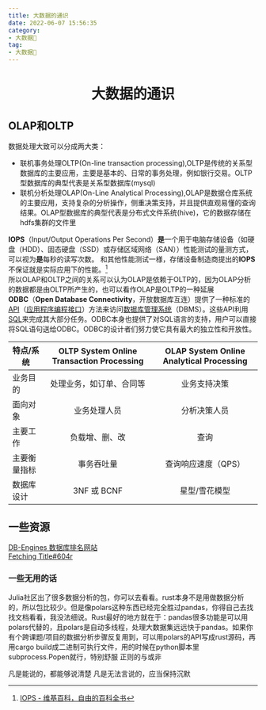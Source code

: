 ```yaml
---
title: 大数据的通识
date: 2022-06-07 15:56:35
category:
- 大数据🐘
tag:
- 大数据🐘
---
```


<!-- more -->
<div align="center"><h1><strong> 大数据的通识</strong></h1></div>

## OLAP和OLTP
数据处理大致可以分成两大类：  
- 联机事务处理OLTP(On-line transaction processing),OLTP是传统的关系型数据库的主要应用，主要是基本的、日常的事务处理，例如银行交易。OLTP型数据库的典型代表是关系型数据库(mysql)  
- 联机分析处理OLAP(On-Line Analytical Processing),OLAP是数据仓库系统的主要应用，支持复杂的分析操作，侧重决策支持，并且提供直观易懂的查询结果。OLAP型数据库的典型代表是分布式文件系统(hive)，它的数据存储在hdfs集群的文件里  

**IOPS**（Input/Output Operations Per Second）**是**一个用于电脑存储设备（如硬盘（HDD）、固态硬盘（SSD）或存储区域网络（SAN））性能测试的量测方式，可以视为**是**每秒的读写次数。 和其他性能测试一様，存储设备制造商提出的**IOPS**不保证就是实际应用下的性能。[^1]  
所以OLAP和OLTP之间的关系可以认为OLAP是依赖于OLTP的，因为OLAP分析的数据都是由OLTP所产生的，也可以看作OLAP是OLTP的一种延展  
**ODBC**（**Open Database Connectivity**，开放数据库互连）提供了一种标准的[API](https://zh.m.wikipedia.org/wiki/%E5%BA%94%E7%94%A8%E7%A8%8B%E5%BA%8F%E6%8E%A5%E5%8F%A3 "应用程序接口")（[应用程序编程接口](https://zh.m.wikipedia.org/wiki/%E5%BA%94%E7%94%A8%E7%A8%8B%E5%BA%8F%E7%BC%96%E7%A8%8B%E6%8E%A5%E5%8F%A3 "应用程序编程接口")）方法来访问[数据库管理系统](https://zh.m.wikipedia.org/wiki/%E6%95%B0%E6%8D%AE%E5%BA%93%E7%AE%A1%E7%90%86%E7%B3%BB%E7%BB%9F "数据库管理系统")（DBMS）。这些API利用[SQL](https://zh.m.wikipedia.org/wiki/SQL "SQL")来完成其大部分任务。ODBC本身也提供了对SQL语言的支持，用户可以直接将SQL语句送给ODBC。ODBC的设计者们努力使它具有最大的独立性和开放性。  

|      特点/系统        | OLTP System  Online Transaction Processing | OLAP System Online Analytical Processing |
| ------------ | :------------------------------------------: | :----------------------------------------: |
| 业务目的     | 处理业务，如订单、合同等                   | 业务支持决策                             |
| 面向对象     | 业务处理人员                   |              分析决策人员                            |
| 主要工作     | 负载增、删、改                             | 查询                                     |
| 主要衡量指标 | 事务吞吐量              |                                    查询响应速度（QPS）      |
| 数据库设计   | 3NF 或 BCNF                                | 星型/雪花模型                            |



## 一些资源
[DB-Engines 数据库排名网站](https://db-engines.com/en/)<br/>
[Fetching Title#604r](https://www.51cto.com/article/649855.html)


### 一些无用的话
Julia社区出了很多数据分析的包，你可以去看看。rust本身不是用做数据分析的，所以包比较少。但是像polars这种东西已经完全胜过pandas，你得自己去找找文档看看，我没法细说。Rust最好的地方就在于：pandas很多功能是可以用polars代替的，且polars是自动多线程，处理大数据集远远快于pandas。如果你有个跨课题/项目的数据分析步骤反复用到，可以用polars的API写成rust源码，再用cargo build成二进制可执行文件，用的时候在python脚本里subprocess.Popen就行，特别舒服
正则的与或非  


凡是能说的，都能够说清楚
凡是无法言说的，应当保持沉默



[^1]: [IOPS - 维基百科，自由的百科全书](https://zh.wikipedia.org/zh-my/IOPS)  
